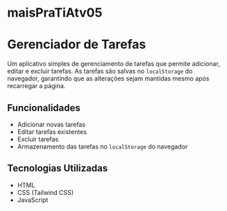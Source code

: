# maisPraTiAtv05
# Gerenciador de Tarefas 
Um aplicativo simples de gerenciamento de tarefas que permite adicionar, editar e excluir tarefas. As tarefas são salvas no `localStorage` do navegador, garantindo que as alterações sejam mantidas mesmo após recarregar a página. 
## Funcionalidades
- Adicionar novas tarefas
- Editar tarefas existentes
- Excluir tarefas
- Armazenamento das tarefas no `localStorage` do navegador
 ## Tecnologias Utilizadas
 - HTML
 - CSS (Tailwind CSS)
 - JavaScript
 

